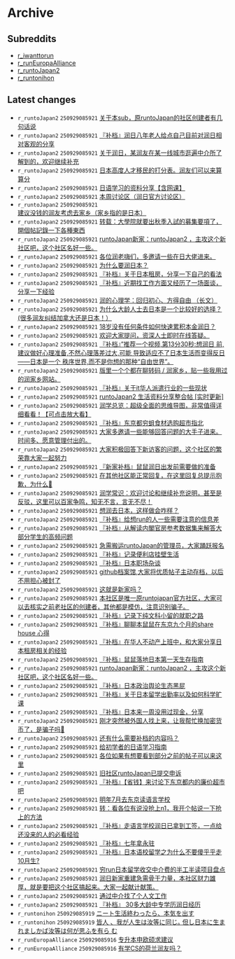 # Archive

## Subreddits

- [r_iwanttorun](r_iwanttorun/index.md)
- [r_runEuropaAlliance](r_runEuropaAlliance/index.md)
- [r_runtoJapan2](r_runtoJapan2/index.md)
- [r_runtonihon](r_runtonihon/index.md)

## Latest changes

- `r_runtoJapan2` `250929085921` [关于本sub，原runtoJapan的社区创建者有几句话说](posts/r_runtoJapan2/250925124249_1nq5qg2.md)
- `r_runtoJapan2` `250929085921` [『补档』润日八年老人给点自己目前对润日相对客观的分享](posts/r_runtoJapan2/250925110149_1nq3pyf.md)
- `r_runtoJapan2` `250929085921` [关于润日，某润友在某一线城市逛遍中介所了解到的，欢迎继续补充](posts/r_runtoJapan2/250928051902_1nsg3cd.md)
- `r_runtoJapan2` `250929085921` [日本高度人才移民的打分表。润友们可以来算算分](posts/r_runtoJapan2/250928173737_1nsuexf.md)
- `r_runtoJapan2` `250929085921` [日语学习的资料分享【含网课】](posts/r_runtoJapan2/250928173909_1nsugd8.md)
- `r_runtoJapan2` `250929085921` [本周讨论区（润日官方讨论区）](posts/r_runtoJapan2/250928101514_1nskq1l.md)
- `r_runtoJapan2` `250929085921` [建议没钱的润友考虑去家乡（家乡指的是日本）](posts/r_runtoJapan2/250928172614_1nsu49s.md)
- `r_runtoJapan2` `250929085921` [转载：大學院就要出秋季入試的募集要項了，開個帖記錄一下各種東西](posts/r_runtoJapan2/250928051649_1nsg213.md)
- `r_runtoJapan2` `250929085921` [runtoJapan新家：runtoJapan2 ，主攻这个新社区吧，这个社区名好一些。](posts/r_runtoJapan2/250925063556_1npzkh1.md)
- `r_runtoJapan2` `250929085921` [各位润老嗨们，多邀请一些在日大佬进来。](posts/r_runtoJapan2/250927140614_1nrw4en.md)
- `r_runtoJapan2` `250929085921` [为什么要润日本？](posts/r_runtoJapan2/250927140758_1nrw5vp.md)
- `r_runtoJapan2` `250929085921` [『补档』关于日本租房，分享一下自己的看法](posts/r_runtoJapan2/250925105113_1nq3ivm.md)
- `r_runtoJapan2` `250929085921` [『补档』近期找工作方面又经历了一场面谈，分享一下经验](posts/r_runtoJapan2/250928065607_1nshntt.md)
- `r_runtoJapan2` `250929085921` [润的心理学：回归初心、方得自由 （长文）](posts/r_runtoJapan2/250927145217_1nrx6yl.md)
- `r_runtoJapan2` `250929085921` [为什么大龄人士去日本是一个比较好的选择？(很多润友纠结加拿大还是日本！）](posts/r_runtoJapan2/250928174213_1nsuj4l.md)
- `r_runtoJapan2` `250929085921` [18岁没有任何条件如何快速累积本金润日？](posts/r_runtoJapan2/250925205332_1nqibuf.md)
- `r_runtoJapan2` `250929085921` [欢迎大家提问，资深人士即时在线答疑。](posts/r_runtoJapan2/250925155851_1nqamex.md)
- `r_runtoJapan2` `250929085921` [『补档』”推荐一个视频,第13分30秒:想润日 前,建议做好心理准备,不然心理落差过大,可能 导致适应不了日本生活而变得反日——日本是一个 秩序世界,而不是你想的那种“自由世界”。](posts/r_runtoJapan2/250925110002_1nq3old.md)
- `r_runtoJapan2` `250929085921` [版里一个个都在聊转码 / 润家乡，贴一些我用过的润家乡网站。](posts/r_runtoJapan2/250928172135_1nstzxy.md)
- `r_runtoJapan2` `250929085921` [『补档』关于it华人派遣行业的一些现状](posts/r_runtoJapan2/250926054101_1nqt9r0.md)
- `r_runtoJapan2` `250929085921` [runtoJapan2 生活资料分享整合帖 [实时更新]](posts/r_runtoJapan2/250926053006_1nqt3ck.md)
- `r_runtoJapan2` `250929085921` [润学总览：超级全面的思维导图，非常值得详细看看！【可点击放大看】](posts/r_runtoJapan2/250928175023_1nsuqdd.md)
- `r_runtoJapan2` `250929085921` [『补档』东京都穷蛆食材选购超市指北](posts/r_runtoJapan2/250926065804_1nquikv.md)
- `r_runtoJapan2` `250929085921` [大家多邀请一些能够回答问题的大手子进来。时间多、愿意管理付出的。](posts/r_runtoJapan2/250928013842_1nsc1pu.md)
- `r_runtoJapan2` `250929085921` [大家积极回答下新访客的问题，这个社区的繁荣靠大家一起努力](posts/r_runtoJapan2/250926123203_1nr03ls.md)
- `r_runtoJapan2` `250929085921` [『新家补档』鼠鼠润日出发前需要做的准备](posts/r_runtoJapan2/250925104052_1nq3cl2.md)
- `r_runtoJapan2` `250929085921` [在其他社区能正常回复，在这里回复总提示抱歉，为什么🧐](posts/r_runtoJapan2/250928152259_1nsr2e7.md)
- `r_runtoJapan2` `250929085921` [润学常识：欢迎讨论和继续补充说明，甚至是反驳，这里可以百家争鸣，知无不言，言无不尽！](posts/r_runtoJapan2/250928174806_1nsuod7.md)
- `r_runtoJapan2` `250929085921` [想润去日本，这样做会咋样？](posts/r_runtoJapan2/250925191914_1nqfwcc.md)
- `r_runtoJapan2` `250929085921` [『补档』给想run的人一些需要注意的信息差](posts/r_runtoJapan2/250928065121_1nshl4i.md)
- `r_runtoJapan2` `250929085921` [『补档』从解读内閣官房参考数据集来解答大部分学生的高频问题](posts/r_runtoJapan2/250926052006_1nqsxb6.md)
- `r_runtoJapan2` `250929085921` [急需搬运runtoJapan的管理员，大家踊跃报名](posts/r_runtoJapan2/250925075520_1nq0s1f.md)
- `r_runtoJapan2` `250929085921` [『补档』记录便利店挂壁生活](posts/r_runtoJapan2/250925105526_1nq3lkc.md)
- `r_runtoJapan2` `250929085921` [『补档』日本职场杂谈](posts/r_runtoJapan2/250926052858_1nqt2no.md)
- `r_runtoJapan2` `250929085921` [github档案馆,大家将优质帖子主动存档，以后不用担心被封了](posts/r_runtoJapan2/250925122927_1nq5fxf.md)
- `r_runtoJapan2` `250929085921` [这就是新家吗？](posts/r_runtoJapan2/250926062152_1nqty11.md)
- `r_runtoJapan2` `250929085921` [本社区是唯一原runtojapan官方社区，大家可以去核实之前老社区的创建者，其他都是模仿，注意识别骗子。](posts/r_runtoJapan2/250928000720_1nsaa69.md)
- `r_runtoJapan2` `250929085921` [『补档』记录下纯文科小留的就职之路](posts/r_runtoJapan2/250928070353_1nshshb.md)
- `r_runtoJapan2` `250929085921` [『补档』聊聊本鼠鼠在东京九个月的share house 心得](posts/r_runtoJapan2/250925104524_1nq3fbk.md)
- `r_runtoJapan2` `250929085921` [『补档』在华人不动产上班中，和大家分享日本租房相关的经验](posts/r_runtoJapan2/250925104815_1nq3h27.md)
- `r_runtoJapan2` `250929085921` [『补档』鼠鼠落地日本第一天生存指南](posts/r_runtoJapan2/250925104315_1nq3dzo.md)
- `r_runtoJapan2` `250929085921` [runtoJapan新家：runtoJapan2 ，主攻这个新社区吧，这个社区名好一些。](posts/r_runtoJapan2/250925063347_1npzja0.md)
- `r_runtoJapan2` `250929085921` [『补档』日本政治舆论生态黑屁](posts/r_runtoJapan2/250925085854_1nq1qe1.md)
- `r_runtoJapan2` `250929085921` [『补档』关于日本留学出勤率以及如何科学旷课](posts/r_runtoJapan2/250925105245_1nq3jv6.md)
- `r_runtoJapan2` `250929085921` [『补档』日本来一周没用过现金，分享](posts/r_runtoJapan2/250926063151_1nqu3vl.md)
- `r_runtoJapan2` `250929085921` [刚才突然被外国人找上来，让我帮忙换加密货币了，是骗子吗🤥](posts/r_runtoJapan2/250928160139_1nss0u6.md)
- `r_runtoJapan2` `250929085921` [还有什么需要补档的内容吗？](posts/r_runtoJapan2/250926035145_1nqrcqh.md)
- `r_runtoJapan2` `250929085921` [给初学者的日语学习指南](posts/r_runtoJapan2/250928051207_1nsfz6v.md)
- `r_runtoJapan2` `250929085921` [各位如果有想要看到部分之前的帖子可以来这里](posts/r_runtoJapan2/250925161119_1nqayhf.md)
- `r_runtoJapan2` `250929085921` [旧社区runtoJapan已提交申诉](posts/r_runtoJapan2/250926121652_1nqzsfg.md)
- `r_runtoJapan2` `250929085921` [『补档』【省钱】来讨论下东京都内的廉价超市吧](posts/r_runtoJapan2/250926061344_1nqtt9h.md)
- `r_runtoJapan2` `250929085921` [明年7月去东京读语言学校](posts/r_runtoJapan2/250929070442_1ntbdjk.md)
- `r_runtoJapan2` `250929085921` [转：看各位有说没抢上n1，我开个帖说一下抢上的方法](posts/r_runtoJapan2/250928052000_1nsg3wt.md)
- `r_runtoJapan2` `250929085921` [『补档』走语言学校润日已拿到工签，一点给还没来的人的必看经验](posts/r_runtoJapan2/250925105628_1nq3m8c.md)
- `r_runtoJapan2` `250929085921` [『补档』七年拿永驻](posts/r_runtoJapan2/250925105802_1nq3na8.md)
- `r_runtoJapan2` `250929085921` [『补档』日本语校留学之为什么不要傻乎乎走10月生?](posts/r_runtoJapan2/250925105407_1nq3kpp.md)
- `r_runtoJapan2` `250929085921` [穷run日本留学收交中介费的半工半读项目盘点](posts/r_runtoJapan2/250928052101_1nsg4hz.md)
- `r_runtoJapan2` `250929085921` [润日新家重建急需骨干力量，本社区财力雄厚，就是要把这个社区搞起来。大家一起献计献策。](posts/r_runtoJapan2/250928014503_1nsc62w.md)
- `r_runtoJapan2` `250929085921` [通过中介找了个人文工作](posts/r_runtoJapan2/250926031024_1nqqkmk.md)
- `r_runtoJapan2` `250929085921` [『补档』 30多大龄中专学历润日经历](posts/r_runtoJapan2/250925090556_1nq1u9j.md)
- `r_runtonihon` `250929085919` [ニート生活終わったら、本気を出す](posts/r_runtonihon/250929034952_1nt85jz.md)
- `r_runtonihon` `250929085919` [皆人 、我が人生は汝等に同じ｡ 但し日本に生まれましかば汝等は何が思ふを有ら む](posts/r_runtonihon/250928114412_1nsm8km.md)
- `r_runEuropaAlliance` `250929085916` [专升本申欧硕求建议](posts/r_runEuropaAlliance/250915021537_1nh9s1u.md)
- `r_runEuropaAlliance` `250929085916` [有学CS的荷兰润友吗？](posts/r_runEuropaAlliance/250929081314_1ntcdy7.md)
